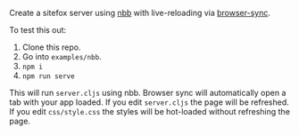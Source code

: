 Create a sitefox server using [nbb](https://github.com/borkdude/nbb) with live-reloading via [browser-sync](https://github.com/BrowserSync/browser-sync).

To test this out:

 1. Clone this repo.
 2. Go into `examples/nbb`.
 3. `npm i`
 4. `npm run serve`

This will run `server.cljs` using nbb. Browser sync will automatically open a tab with your app loaded. If you edit `server.cljs` the page will be refreshed. If you edit `css/style.css` the styles will be hot-loaded without refreshing the page.
